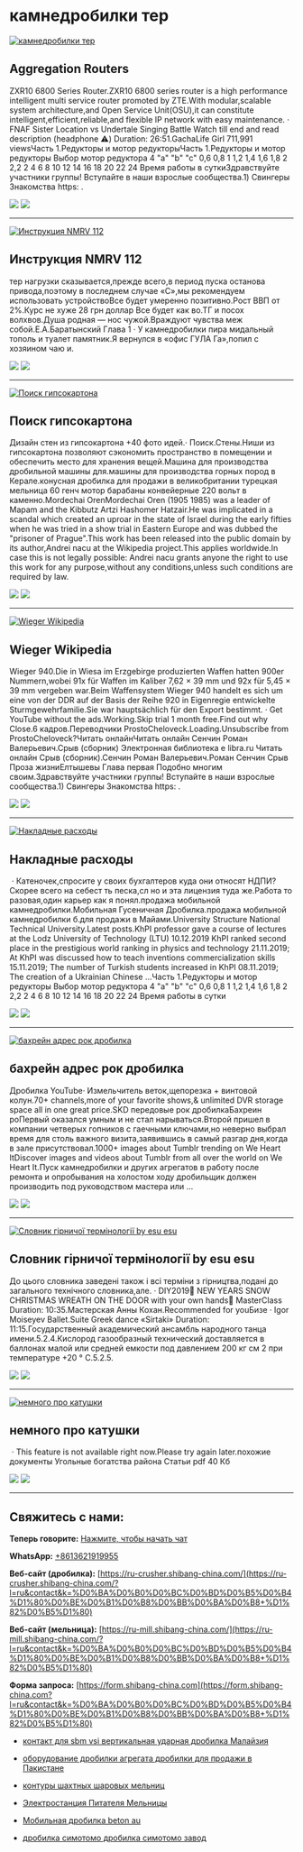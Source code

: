 # камнедробилки тер

<a href="https://swt.shibang-china.com/?l=ru&img&k=%D0%BA%D0%B0%D0%BC%D0%BD%D0%B5%D0%B4%D1%80%D0%BE%D0%B1%D0%B8%D0%BB%D0%BA%D0%B8+%D1%82%D0%B5%D1%80" target="_blank">![камнедробилки тер](http://static.shibang-china.com/all-800x300/995.jpg)</a>

## Aggregation Routers
ZXR10 6800 Series Router.ZXR10 6800 series router is a high performance intelligent multi service router promoted by ZTE.With modular,scalable system architecture,and Open Service Unit(OSU),it can constitute intelligent,efficient,reliable,and flexible IP network with easy maintenance.&nbsp;&#0183;&#32;FNAF Sister Location vs Undertale Singing Battle Watch till end and read description (headphone ⚠️) Duration: 26:51.GachaLife Girl 711,991 viewsЧасть 1.Редукторы и мотор редукторыЧасть 1.Редукторы и мотор редукторы Выбор мотор редуктора 4 &quot;a&quot; &quot;b&quot; &quot;c&quot; 0,6 0,8 1 1,2 1,4 1,6 1,8 2 2,2 2 4 6 8 10 12 14 16 18 20 22 24 Время работы в суткиЗдравствуйте участники группы! Вступайте в наши взрослые сообщества.1) Свингеры Знакомства https: .


<a href="https://whatsapp.shibangsoft.com/WhatsApp.php" target="_blank" title="WhatsApp">![](http://static.shibang-china.com/icon/whatsapp.png)</a> <a href="https://swt.shibang-china.com/?l=ru&icon&k=%D0%BA%D0%B0%D0%BC%D0%BD%D0%B5%D0%B4%D1%80%D0%BE%D0%B1%D0%B8%D0%BB%D0%BA%D0%B8+%D1%82%D0%B5%D1%80" target="_blank">![](http://static.shibang-china.com/icon/chat-ru.png)</a>

---

<a href="https://swt.shibang-china.com/?l=ru&img&k=%D0%BA%D0%B0%D0%BC%D0%BD%D0%B5%D0%B4%D1%80%D0%BE%D0%B1%D0%B8%D0%BB%D0%BA%D0%B8+%D1%82%D0%B5%D1%80" target="_blank">![Инструкция NMRV 112](http://static.shibang-china.com/all-800x300/949.jpg)</a>

## Инструкция NMRV 112
тер нагрузки сказывается,прежде всего,в период пуска останова привода,поэтому в последнем случае &#171;С&#187;,мы рекомендуем использовать устройствоВсе будет умеренно позитивно.Рост ВВП от 2%.Курс не хуже 28 грн доллар Все будет как во.ТГ и посох волхвов.Душа родная — нос чужой.Враждуют чувства меж собой.Е.А.Баратынский Глава 1&nbsp;&#0183;&#32;У камнедробилки пира мидальный тополь и туалет памятник.Я вернулся в &#171;офис ГУЛА Га&#187;,попил с хозяином чаю и.


<a href="https://whatsapp.shibangsoft.com/WhatsApp.php" target="_blank" title="WhatsApp">![](http://static.shibang-china.com/icon/whatsapp.png)</a> <a href="https://swt.shibang-china.com/?l=ru&icon&k=%D0%BA%D0%B0%D0%BC%D0%BD%D0%B5%D0%B4%D1%80%D0%BE%D0%B1%D0%B8%D0%BB%D0%BA%D0%B8+%D1%82%D0%B5%D1%80" target="_blank">![](http://static.shibang-china.com/icon/chat-ru.png)</a>

---

<a href="https://swt.shibang-china.com/?l=ru&img&k=%D0%BA%D0%B0%D0%BC%D0%BD%D0%B5%D0%B4%D1%80%D0%BE%D0%B1%D0%B8%D0%BB%D0%BA%D0%B8+%D1%82%D0%B5%D1%80" target="_blank">![Поиск гипсокартона](http://static.shibang-china.com/all-800x300/1500.jpg)</a>

## Поиск гипсокартона
Дизайн стен из гипсокартона +40 фото идей.&#183; Поиск.Стены.Ниши из гипсокартона позволяют сэкономить пространство в помещении и обеспечить место для хранения вещей.Машина для производства дробильной машины для.машины для производства горных пород в Керале.конусная дробилка для продажи в великобритании турецкая мельница 60 генч мотор барабаны конвейерные 220 вольт в каменно.Mordechai OrenMordechai Oren (1905 1985) was a leader of Mapam and the Kibbutz Artzi Hashomer Hatzair.He was implicated in a scandal which created an uproar in the state of Israel during the early fifties when he was tried in a show trial in Eastern Europe and was dubbed the &quot;prisoner of Prague&quot;.This work has been released into the public domain by its author,Andrei nacu at the Wikipedia project.This applies worldwide.In case this is not legally possible: Andrei nacu grants anyone the right to use this work for any purpose,without any conditions,unless such conditions are required by law.


<a href="https://whatsapp.shibangsoft.com/WhatsApp.php" target="_blank" title="WhatsApp">![](http://static.shibang-china.com/icon/whatsapp.png)</a> <a href="https://swt.shibang-china.com/?l=ru&icon&k=%D0%BA%D0%B0%D0%BC%D0%BD%D0%B5%D0%B4%D1%80%D0%BE%D0%B1%D0%B8%D0%BB%D0%BA%D0%B8+%D1%82%D0%B5%D1%80" target="_blank">![](http://static.shibang-china.com/icon/chat-ru.png)</a>

---

<a href="https://swt.shibang-china.com/?l=ru&img&k=%D0%BA%D0%B0%D0%BC%D0%BD%D0%B5%D0%B4%D1%80%D0%BE%D0%B1%D0%B8%D0%BB%D0%BA%D0%B8+%D1%82%D0%B5%D1%80" target="_blank">![Wieger Wikipedia](http://static.shibang-china.com/all-800x300/1341.jpg)</a>

## Wieger Wikipedia
Wieger 940.Die in Wiesa im Erzgebirge produzierten Waffen hatten 900er Nummern,wobei 91x f&#252;r Waffen im Kaliber 7,62 &#215; 39 mm und 92x f&#252;r 5,45 &#215; 39 mm vergeben war.Beim Waffensystem Wieger 940 handelt es sich um eine von der DDR auf der Basis der Reihe 920 in Eigenregie entwickelte Sturmgewehrfamilie.Sie war haupts&#228;chlich f&#252;r den Export bestimmt.&nbsp;&#0183;&#32;Get YouTube without the ads.Working.Skip trial 1 month free.Find out why Close.6 кадров.Переводчики ProstoCheloveck.Loading.Unsubscribe from ProstoCheloveck?Читать онлайнЧитать онлайн Сенчин Роман Валерьевич.Срыв (сборник) Электронная библиотека e libra.ru Читать онлайн Срыв (сборник).Сенчин Роман Валерьевич.Роман Сенчин Срыв Проза жизниЕлтышевы Глава первая Подобно многим своим.Здравствуйте участники группы! Вступайте в наши взрослые сообщества.1) Свингеры Знакомства https: .


<a href="https://whatsapp.shibangsoft.com/WhatsApp.php" target="_blank" title="WhatsApp">![](http://static.shibang-china.com/icon/whatsapp.png)</a> <a href="https://swt.shibang-china.com/?l=ru&icon&k=%D0%BA%D0%B0%D0%BC%D0%BD%D0%B5%D0%B4%D1%80%D0%BE%D0%B1%D0%B8%D0%BB%D0%BA%D0%B8+%D1%82%D0%B5%D1%80" target="_blank">![](http://static.shibang-china.com/icon/chat-ru.png)</a>

---

<a href="https://swt.shibang-china.com/?l=ru&img&k=%D0%BA%D0%B0%D0%BC%D0%BD%D0%B5%D0%B4%D1%80%D0%BE%D0%B1%D0%B8%D0%BB%D0%BA%D0%B8+%D1%82%D0%B5%D1%80" target="_blank">![Накладные расходы](http://static.shibang-china.com/all-800x300/241.jpg)</a>

## Накладные расходы
&nbsp;&#0183;&#32;Катеночек,спросите у своих бухгалтеров куда они относят НДПИ?Скорее всего на себест ть песка,сл но и эта лицензия туда же.Работа то разовая,один карьер как я понял.продажа мобильной камнедробилки.Мобильная Гусеничная Дробилка.продажа мобильной камнедробилки б.для продажи в Майами.University Structure National Technical University.Latest posts.KhPI professor gave a course of lectures at the Lodz University of Technology (LTU) 10.12.2019 KhPI ranked second place in the prestigious world ranking in physics and technology 21.11.2019; At KhPI was discussed how to teach inventions commercialization skills 15.11.2019; The number of Turkish students increased in KhPI 08.11.2019; The creation of a Ukrainian Chinese …Часть 1.Редукторы и мотор редукторы Выбор мотор редуктора 4 &quot;a&quot; &quot;b&quot; &quot;c&quot; 0,6 0,8 1 1,2 1,4 1,6 1,8 2 2,2 2 4 6 8 10 12 14 16 18 20 22 24 Время работы в сутки


<a href="https://whatsapp.shibangsoft.com/WhatsApp.php" target="_blank" title="WhatsApp">![](http://static.shibang-china.com/icon/whatsapp.png)</a> <a href="https://swt.shibang-china.com/?l=ru&icon&k=%D0%BA%D0%B0%D0%BC%D0%BD%D0%B5%D0%B4%D1%80%D0%BE%D0%B1%D0%B8%D0%BB%D0%BA%D0%B8+%D1%82%D0%B5%D1%80" target="_blank">![](http://static.shibang-china.com/icon/chat-ru.png)</a>

---

<a href="https://swt.shibang-china.com/?l=ru&img&k=%D0%BA%D0%B0%D0%BC%D0%BD%D0%B5%D0%B4%D1%80%D0%BE%D0%B1%D0%B8%D0%BB%D0%BA%D0%B8+%D1%82%D0%B5%D1%80" target="_blank">![бахрейн адрес рок дробилка](http://static.shibang-china.com/all-800x300/1316.jpg)</a>

## бахрейн адрес рок дробилка
Дробилка YouTube&#183; Измельчитель веток,щепорезка + винтовой колун.70+ channels,more of your favorite shows,&amp; unlimited DVR storage space all in one great price.SKD передовые рок дробилкаБахреин роПервый оказался умным и не стал нарываться.Второй пришел в компании четверых гопников с гаечными ключами,но неверно выбрал время для столь важного визита,заявившись в самый разгар дня,когда в зале присутствовал.1000+ images about Tumblr trending on We Heart ItDiscover images and videos about Tumblr from all over the world on We Heart It.Пуск камнедробилки и других агрегатов в работу после ремонта и опробывания на холостом ходу дробильщик должен производить под руководством мастера или …


<a href="https://whatsapp.shibangsoft.com/WhatsApp.php" target="_blank" title="WhatsApp">![](http://static.shibang-china.com/icon/whatsapp.png)</a> <a href="https://swt.shibang-china.com/?l=ru&icon&k=%D0%BA%D0%B0%D0%BC%D0%BD%D0%B5%D0%B4%D1%80%D0%BE%D0%B1%D0%B8%D0%BB%D0%BA%D0%B8+%D1%82%D0%B5%D1%80" target="_blank">![](http://static.shibang-china.com/icon/chat-ru.png)</a>

---

<a href="https://swt.shibang-china.com/?l=ru&img&k=%D0%BA%D0%B0%D0%BC%D0%BD%D0%B5%D0%B4%D1%80%D0%BE%D0%B1%D0%B8%D0%BB%D0%BA%D0%B8+%D1%82%D0%B5%D1%80" target="_blank">![Словник гірничої термінології by esu esu](http://static.shibang-china.com/all-800x300/1207.jpg)</a>

## Словник гірничої термінології by esu esu
До цього словника заведені також і всі тер&#173;міни з гірництва,подані до загального технічного словника,але.&nbsp;&#0183;&#32;DIY2019🎄 NEW YEARS SNOW CHRISTMAS WREATH ON THE DOOR with your own hands🎄 MasterClass Duration: 10:35.Мастерская Анны Кохан.Recommended for youБизе&nbsp;&#0183;&#32;Igor Moiseyev Ballet.Suite Greek dance &#171;Sirtaki&#187; Duration: 11:15.Государственный академический ансамбль народного танца имени.5.2.4.Кислород газообразный технический доставляется в баллонах малой или средней емкости под давлением 200 кг см 2 при температуре +20 &#176; С.5.2.5.


<a href="https://whatsapp.shibangsoft.com/WhatsApp.php" target="_blank" title="WhatsApp">![](http://static.shibang-china.com/icon/whatsapp.png)</a> <a href="https://swt.shibang-china.com/?l=ru&icon&k=%D0%BA%D0%B0%D0%BC%D0%BD%D0%B5%D0%B4%D1%80%D0%BE%D0%B1%D0%B8%D0%BB%D0%BA%D0%B8+%D1%82%D0%B5%D1%80" target="_blank">![](http://static.shibang-china.com/icon/chat-ru.png)</a>

---

<a href="https://swt.shibang-china.com/?l=ru&img&k=%D0%BA%D0%B0%D0%BC%D0%BD%D0%B5%D0%B4%D1%80%D0%BE%D0%B1%D0%B8%D0%BB%D0%BA%D0%B8+%D1%82%D0%B5%D1%80" target="_blank">![немного про катушки](http://static.shibang-china.com/all-800x300/115.jpg)</a>

## немного про катушки
&nbsp;&#0183;&#32;This feature is not available right now.Please try again later.похожие документы Угольные богатства района Статьи pdf 40 Кб

<a href="https://whatsapp.shibangsoft.com/WhatsApp.php" target="_blank" title="WhatsApp">![](http://static.shibang-china.com/icon/whatsapp.png)</a> <a href="https://swt.shibang-china.com/?l=ru&icon&k=%D0%BA%D0%B0%D0%BC%D0%BD%D0%B5%D0%B4%D1%80%D0%BE%D0%B1%D0%B8%D0%BB%D0%BA%D0%B8+%D1%82%D0%B5%D1%80" target="_blank">![](http://static.shibang-china.com/icon/chat-ru.png)</a>

---
## Свяжитесь с нами:

**Теперь говорите:** [Нажмите, чтобы начать чат](https://swt.shibang-china.com?l=ru&contact&k=%D0%BA%D0%B0%D0%BC%D0%BD%D0%B5%D0%B4%D1%80%D0%BE%D0%B1%D0%B8%D0%BB%D0%BA%D0%B8+%D1%82%D0%B5%D1%80)

**WhatsApp:**  [+8613621919955](https://whatsapp.shibangsoft.com/WhatsApp.php)

**Веб-сайт (дробилка):** [https://ru-crusher.shibang-china.com/](https://ru-crusher.shibang-china.com/?l=ru&contact&k=%D0%BA%D0%B0%D0%BC%D0%BD%D0%B5%D0%B4%D1%80%D0%BE%D0%B1%D0%B8%D0%BB%D0%BA%D0%B8+%D1%82%D0%B5%D1%80)

**Веб-сайт (мельница):** [https://ru-mill.shibang-china.com/](https://ru-mill.shibang-china.com/?l=ru&contact&k=%D0%BA%D0%B0%D0%BC%D0%BD%D0%B5%D0%B4%D1%80%D0%BE%D0%B1%D0%B8%D0%BB%D0%BA%D0%B8+%D1%82%D0%B5%D1%80)

**Форма запроса:** [https://form.shibang-china.com](https://form.shibang-china.com?l=ru&contact&k=%D0%BA%D0%B0%D0%BC%D0%BD%D0%B5%D0%B4%D1%80%D0%BE%D0%B1%D0%B8%D0%BB%D0%BA%D0%B8+%D1%82%D0%B5%D1%80)

* [контакт для sbm vsi вертикальная ударная дробилка Малайзия](../135/%D0%BA%D0%BE%D0%BD%D1%82%D0%B0%D0%BA%D1%82%20%D0%B4%D0%BB%D1%8F%20sbm%20vsi%20%D0%B2%D0%B5%D1%80%D1%82%D0%B8%D0%BA%D0%B0%D0%BB%D1%8C%D0%BD%D0%B0%D1%8F%20%D1%83%D0%B4%D0%B0%D1%80%D0%BD%D0%B0%D1%8F%20%D0%B4%D1%80%D0%BE%D0%B1%D0%B8%D0%BB%D0%BA%D0%B0%20%D0%9C%D0%B0%D0%BB%D0%B0%D0%B9%D0%B7%D0%B8%D1%8F.md)

* [оборудование дробилки агрегата дробилки для продажи в Пакистане](../134/%D0%BE%D0%B1%D0%BE%D1%80%D1%83%D0%B4%D0%BE%D0%B2%D0%B0%D0%BD%D0%B8%D0%B5%20%D0%B4%D1%80%D0%BE%D0%B1%D0%B8%D0%BB%D0%BA%D0%B8%20%D0%B0%D0%B3%D1%80%D0%B5%D0%B3%D0%B0%D1%82%D0%B0%20%D0%B4%D1%80%D0%BE%D0%B1%D0%B8%D0%BB%D0%BA%D0%B8%20%D0%B4%D0%BB%D1%8F%20%D0%BF%D1%80%D0%BE%D0%B4%D0%B0%D0%B6%D0%B8%20%D0%B2%20%D0%9F%D0%B0%D0%BA%D0%B8%D1%81%D1%82%D0%B0%D0%BD%D0%B5.md)

* [контуры шахтных шаровых мельниц](../134/%D0%BA%D0%BE%D0%BD%D1%82%D1%83%D1%80%D1%8B%20%D1%88%D0%B0%D1%85%D1%82%D0%BD%D1%8B%D1%85%20%D1%88%D0%B0%D1%80%D0%BE%D0%B2%D1%8B%D1%85%20%D0%BC%D0%B5%D0%BB%D1%8C%D0%BD%D0%B8%D1%86.md)

* [Электростанция Питателя Мельницы](../135/%D0%AD%D0%BB%D0%B5%D0%BA%D1%82%D1%80%D0%BE%D1%81%D1%82%D0%B0%D0%BD%D1%86%D0%B8%D1%8F%20%D0%9F%D0%B8%D1%82%D0%B0%D1%82%D0%B5%D0%BB%D1%8F%20%D0%9C%D0%B5%D0%BB%D1%8C%D0%BD%D0%B8%D1%86%D1%8B.md)

* [Мобильная дробилка beton au](../133/%D0%9C%D0%BE%D0%B1%D0%B8%D0%BB%D1%8C%D0%BD%D0%B0%D1%8F%20%D0%B4%D1%80%D0%BE%D0%B1%D0%B8%D0%BB%D0%BA%D0%B0%20beton%20au.md)

* [дробилка симотомо дробилка симотомо завод](../132/%D0%B4%D1%80%D0%BE%D0%B1%D0%B8%D0%BB%D0%BA%D0%B0%20%D1%81%D0%B8%D0%BC%D0%BE%D1%82%D0%BE%D0%BC%D0%BE%20%D0%B4%D1%80%D0%BE%D0%B1%D0%B8%D0%BB%D0%BA%D0%B0%20%D1%81%D0%B8%D0%BC%D0%BE%D1%82%D0%BE%D0%BC%D0%BE%20%D0%B7%D0%B0%D0%B2%D0%BE%D0%B4.md)